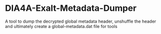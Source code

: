 # DIA4A-Exalt-Metadata-Dumper
A tool to dump the decrypted global metadata header, unshuffle the header and ultimately create a global-metadata.dat file for tools
